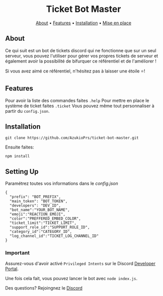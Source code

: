 <h1 align="center">
Ticket Bot Master
  <br>
</h1>


<p align="center">
  <a href="#about">About</a>
  •
  <a href="#features">Features</a>
  •
  <a href="#installation">Installation</a>
  •
  <a href="#setting-up">Mise en place</a>
</p>

## About

Ce qui suit est un bot de tickets discord qui ne fonctionne que sur un seul serveur, vous pouvez l'utiliser pour gérer vos propres tickets de serveur et également avoir la possibilité de bifurquer ce référentiel et de l'améliorer !

Si vous avez aimé ce référentiel, n'hésitez pas à laisser une étoile ⭐!

## Features

Pour avoir la liste des commandes faites `.help`
Pour mettre en place le système de ticket faites `.ticket`
Vous pouvez même tout personnaliser à partir du `config.json`.

## Installation

```
git clone https://github.com/AzukioPrs/ticket-bot-master.git

```
Ensuite faites:
```
npm install
```


## Setting Up

Paramétrez toutes vos informations dans le *config.json* 
```
{
  "prefix": "BOT_PREFIX",
  "main_token": "BOT_TOKEN",
  "developers": "DEV_ID",
  "bot_name":"YOUR_BOT_NAME",
  "emoji":"REACTION_EMOJI",
  "color":"PREFFERED_EMBED_COLOR",
  "ticket_limit":"TICKET_LIMIT",
  "support_role_id":"SUPPORT_ROLE_ID",
  "category_id":"CATEGORY_ID",
  "log_channel_id":"TICKET_LOG_CHANNEL_ID"
}
```
 
 ### Important
 Assurez-vous d'avoir activé `Privileged Intents` sur le Discord [Developer Portal](https://discordapp.com/developers/applications/). 


Une fois cela fait, vous pouvez lancer le bot avec `node index.js`. 

Des questions? Rejoingnez le [Discord](https://discord.gg/JCC4TjYbSH)
